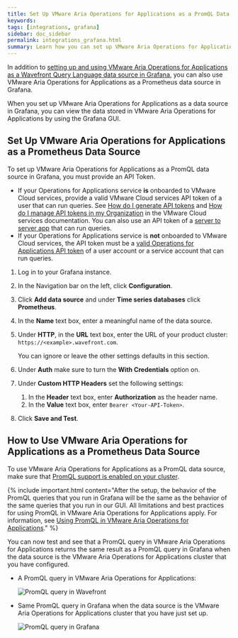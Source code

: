 ```yaml
---
title: Set Up VMware Aria Operations for Applications as a PromQL Data Source in Grafana
keywords:
tags: [integrations, grafana]
sidebar: doc_sidebar
permalink: integrations_grafana.html
summary: Learn how you can set up VMware Aria Operations for Applications (formerly known as Tanzu Observability by Wavefront) as a Prometheus data source in Grafana.
---
```


In addition to [setting up and using VMware Aria Operations for Applications as a Wavefront Query Language data source in Grafana](grafana.html), you can also use VMware Aria Operations for Applications as a Prometheus data source in Grafana. 

When you set up VMware Aria Operations for Applications as a data source in Grafana, you can view the data stored in VMware Aria Operations for Applications by using the Grafana GUI. 

## Set Up VMware Aria Operations for Applications as a Prometheus Data Source

To set up VMware Aria Operations for Applications as a PromQL data source in Grafana, you must provide an API Token. 

* If your Operations for Applications service **is** onboarded to VMware Cloud services, provide a valid VMware Cloud services API token of a user that can run queries. See [How do I generate API tokens](https://docs.vmware.com/en/VMware-Cloud-services/services/Using-VMware-Cloud-Services/GUID-E2A3B1C1-E9AD-4B00-A6B6-88D31FCDDF7C.html) and [How do I manage API tokens in my Organization](https://docs.vmware.com/en/VMware-Cloud-services/services/Using-VMware-Cloud-Services/GUID-3A9C29E0-460B-4586-B51A-084443A960D0.html) in the VMware Cloud services documentation. You can also use an API token of a [server to server app](csp_server_to_server_apps.html) that can run queries.
* If your Operations for Applications service is **not** onboarded to VMware Cloud services, the API token must be a [valid Operations for Applications API token](api_tokens.html) of a user account or a service account that can run queries. 


1. Log in to your Grafana instance.

2. In the Navigation bar on the left, click **Configuration**. 

3. Click **Add data source** and under **Time series databases** click **Prometheus**. 

4. In the **Name** text box, enter a meaningful name of the data source. 

5. Under **HTTP**, in the **URL** text box, enter the URL of your product cluster: `https://<example>.wavefront.com`.
   
   You can ignore or leave the other settings defaults in this section.
   
6. Under **Auth** make sure to turn the **With Credentials** option on.

7. Under **Custom HTTP Headers** set the following settings:
    
    1. In the **Header** text box, enter **Authorization** as the header name.
    2. In the **Value** text box, enter `Bearer <Your-API-Token>`. 
    
8. Click **Save and Test**.

## How to Use VMware Aria Operations for Applications as a Prometheus Data Source

To use VMware Aria Operations for Applications as a PromQL data source, make sure that [PromQL support is enabled on your cluster](https://docs.wavefront.com/wavefront_prometheus.html#set-promql-organization-settings-administrator-only). 

{% include important.html content="After the setup, the behavior of the PromQL queries that you run in Grafana will be the same as the behavior of the same queries that you run in our GUI. All limitations and best practices for using PromQL in VMware Aria Operations for Applications apply. For information, see [Using PromQL in VMware Aria Operations for Applications](https://docs.wavefront.com/wavefront_prometheus.html)." %}

You can now test and see that a PromQL query in VMware Aria Operations for Applications returns the same result as a PromQL query in Grafana when the data source is the VMware Aria Operations for Applications cluster that you have configured. 

* A PromQL query in VMware Aria Operations for Applications:

   ![PromQL query in Wavefront](images/grafana-wavefront-example-promQL.png)

* Same PromQL query in Grafana when the data source is the VMware Aria Operations for Applications cluster that you have just set up.

   ![PromQL query in Grafana](images/grafana-wavefront-promQL.png)
 
 
